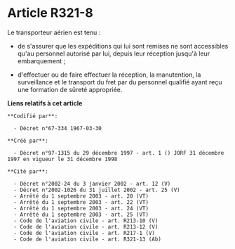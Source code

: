 # Article R321-8

Le transporteur aérien est tenu :

- de s'assurer que les expéditions qui lui sont remises ne sont accessibles qu'au personnel autorisé par lui, depuis leur
réception jusqu'à leur embarquement ;

- d'effectuer ou de faire effectuer la réception, la manutention, la surveillance et le transport du fret par du personnel
qualifié ayant reçu une formation de sûreté appropriée.

**Liens relatifs à cet article**

	**Codifié par**:

	  - Décret n°67-334 1967-03-30

	**Créé par**:

	  - Décret n°97-1315 du 29 décembre 1997 - art. 1 () JORF 31 décembre 1997 en vigueur le 31 décembre 1998

	**Cité par**:

	  - Décret n°2002-24 du 3 janvier 2002 - art. 12 (V)
	  - Décret n°2002-1026 du 31 juillet 2002 - art. 25 (V)
	  - Arrêté du 1 septembre 2003 - art. 20 (VT)
	  - Arrêté du 1 septembre 2003 - art. 22 (VT)
	  - Arrêté du 1 septembre 2003 - art. 24 (VT)
	  - Arrêté du 1 septembre 2003 - art. 25 (VT)
	  - Code de l'aviation civile - art. R213-10 (V)
	  - Code de l'aviation civile - art. R213-12 (V)
	  - Code de l'aviation civile - art. R217-1 (V)
	  - Code de l'aviation civile - art. R321-13 (Ab)
